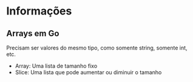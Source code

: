 # Informações

## Arrays em Go

Precisam ser valores do mesmo tipo, como somente string, somente int, etc.

* Array: Uma lista de tamanho fixo
* Slice: Uma lista que pode aumentar ou diminuir o tamanho
